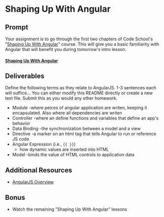 # Shaping Up With Angular

## Prompt

Your assignment is to go through the first two chapters of Code School's "[Shaping Up With Angular](https://www.codeschool.com/courses/shaping-up-with-angular-js)" course. This will give you a basic familiarity with Angular that will benefit you during tomorrow's intro lesson.

#### [Shaping Up With Angular](https://www.codeschool.com/courses/shaping-up-with-angular-js)

## Deliverables

Define the following terms as they relate to AngularJS. 1-3 sentences each will suffice... You can either modify this README directly or create a new text file. Submit this as you would any other homework. 

* Module
    -where peices of angular application are writen, keeping it encapsulated. Also where all dependencies are writen
* Controller
    -where an define functions and variables that define an app's behavior
* Data Binding
    -the synchronization between a model and a view
* Directive
    -a marker on an html tag that tells Angular to run or reference JS code
* Angular Expression (i.e., `{{ }}`)
    - how dynamic values are inserted into HTML
* Model
    -binds the value of HTML controls to application data

## Additional Resources

* [AngularJS Overview](https://www.tutorialspoint.com/angularjs/angularjs_overview.htm)

## Bonus

* Watch the remaining "Shaping Up With Angular" lessons
